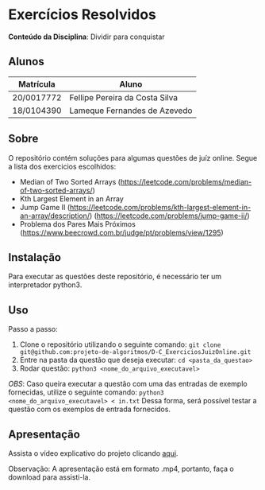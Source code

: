# Exercícios Resolvidos

**Conteúdo da Disciplina**: Dividir para conquistar

## Alunos

|Matrícula | Aluno |
| -- | -- |
| 20/0017772  |  Fellipe Pereira da Costa Silva |
| 18/0104390  |  Lameque Fernandes de Azevedo |

## Sobre 

O repositório contém soluções para algumas questões de juíz online. Segue a lista dos exercicios escolhidos:

- Median of Two Sorted Arrays (https://leetcode.com/problems/median-of-two-sorted-arrays/)
- Kth Largest Element in an Array
- Jump Game II
 (https://leetcode.com/problems/kth-largest-element-in-an-array/description/)
(https://leetcode.com/problems/jump-game-ii/)
- Problema dos Pares Mais Próximos
 (https://www.beecrowd.com.br/judge/pt/problems/view/1295)


## Instalação 
Para executar as questões deste repositório, é necessário ter um interpretador python3.

## Uso 

Passo a passo:
1. Clone o repositório utilizando o seguinte comando: ```git clone git@github.com:projeto-de-algoritmos/D-C_ExerciciosJuizOnline.git```
2. Entre na pasta da questão que deseja executar: ```cd <pasta_da_questao>```
3. Rodar questão: ```python3 <nome_do_arquivo_executavel>```

*OBS*: Caso queira executar a questão com uma das entradas de exemplo fornecidas, utilize o seguinte comando: ```python3 <nome_do_arquivo_executavel> < in.txt``` 
Dessa forma, será possível testar a questão com os exemplos de entrada fornecidos.

## Apresentação

Assista o vídeo explicativo do projeto clicando [aqui](assets/apresentacao.mp4).

Observação: A apresentação está em formato .mp4, portanto, faça o download para assisti-la.
